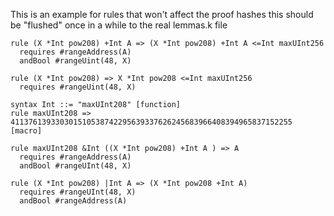 This is an example for rules that won't affect the proof hashes
this should be "flushed" once in a while to the real lemmas.k file

```k
rule (X *Int pow208) +Int A => (X *Int pow208) +Int A <=Int maxUInt256
  requires #rangeAddress(A)
  andBool #rangeUint(48, X)

rule (X *Int pow208) => X *Int pow208 <=Int maxUInt256
  requires #rangeUint(48, X)

syntax Int ::= "maxUInt208" [function]
rule maxUInt208 => 411376139330301510538742295639337626245683966408394965837152255 [macro]

rule maxUInt208 &Int ((X *Int pow208) +Int A ) => A
  requires #rangeAddress(A)
  andBool #rangeUInt(48, X)

rule (X *Int pow208) |Int A => (X *Int pow208 +Int A)
  requires #rangeUInt(48, X)
  andBool #rangeAddress(A)
```
